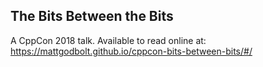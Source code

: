 The Bits Between the Bits
--------------------

A CppCon 2018 talk. Available to read online at: https://mattgodbolt.github.io/cppcon-bits-between-bits/#/
